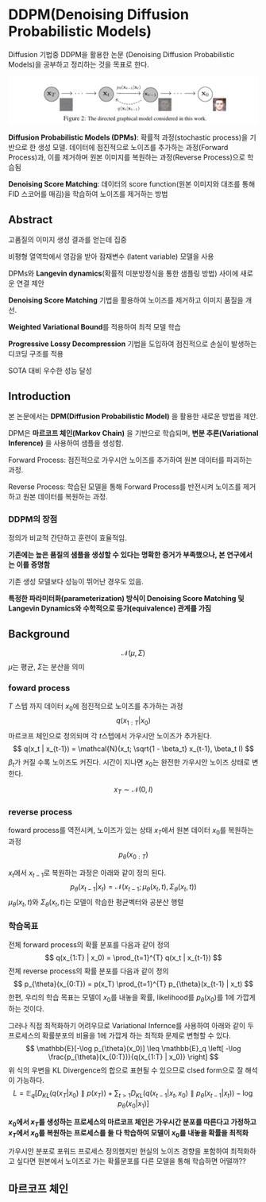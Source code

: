 # DDPM(Denoising Diffusion Probabilistic Models)
Diffusion 기법중 DDPM을 활용한 논문 (Denoising Diffusion Probabilistic Models)을 공부하고 정리하는 것을 목표로 한다.

![alt text](images/DDPM_diagram_1.png)

**Diffusion Probabilistic Models (DPMs)**: 확률적 과정(stochastic process)을 기반으로 한 생성 모델. 데이터에 점진적으로 노이즈를 추가하는 과정(Forward Process)과, 이를 제거하며 원본 이미지를 복원하는 과정(Reverse Process)으로 학습됨

**Denoising Score Matching**:
데이터의 score function(원본 이미지와 대조를 통해 FID 스코어를 매김)을 학습하여 노이즈를 제거하는 방법 

## Abstract
고품질의 이미지 생성 결과를 얻는데 집중

비평형 열역학에서 영감을 받아 잠재변수 (latent variable) 모델을 사용

DPMs와 **Langevin dynamics**(확률적 미분방정식을 통한 샘플링 방법) 사이에 새로운 연결 제안

**Denoising Score Matching** 기법을 활용하여 노이즈를 제거하고 이미지 품질을 개선.

**Weighted Variational Bound**를 적용하여 최적 모델 학습

**Progressive Lossy Decompression** 기법을 도입하여 점진적으로 손실이 발생하는 디코딩 구조를 적용

SOTA 대비 우수한 성능 달성

## Introduction
본 논문에서는 **DPM(Diffusion Probabilistic Model)** 을 활용한 새로운 방법을 제안.

DPM은 **마르코프 체인(Markov Chain)** 을 기반으로 학습되며, **변분 추론(Variational Inference)** 을 사용하여 샘플을 생성함.

Forward Process: 점진적으로 가우시안 노이즈를 추가하여 원본 데이터를 파괴하는 과정.

Reverse Process: 학습된 모델을 통해 Forward Process를 반전시켜 노이즈를 제거하고 원본 데이터를 복원하는 과정.

### DDPM의 장점
정의가 비교적 간단하고 훈련이 효율적임.

**기존에는 높은 품질의 샘플을 생성할 수 있다는 명확한 증거가 부족했으나, 본 연구에서는 이를 증명함**

기존 생성 모델보다 성능이 뛰어난 경우도 있음.

**특정한 파라미터화(parameterization) 방식이 Denoising Score Matching 및 Langevin Dynamics와 수학적으로 등가(equivalence) 관계를 가짐**

## Background 
$$
\mathcal{N}(\mu, \Sigma)
$$
$\mu$는 평균, $\Sigma$는 분산을 의미 

### foward process
$T$ 스텝 까지 데이터 $x_0$에 점진적으로 노이즈를 추가하는 과정
$$
q(x_{1:T} | x_0)
$$
마르코프 체인으로 정의되며 각 $t$스텝에서 가우시안 노이즈가 추가된다.  
$$
q(x_t | x_{t-1}) = \mathcal{N}(x_t; \sqrt{1 - \beta_t} x_{t-1}, \beta_t I)
$$
$\beta_t$가 커질 수록 노이즈도 커진다. 시간이 지나면 $x_0$는 완전한 가우시안 노이즈 상태로 변한다.

$$
x_T \sim  \mathcal{N}(0,I)
$$

### reverse process
foward process를 역전시켜, 노이즈가 있는 상태 $x_T$에서 원본 데이터 $x_0$를 복원하는 과정
$$
p_{\theta}(x_{0:T})
$$

$x_t$에서 $x_{t-1}$로 복원하는 과정은 아래와 같이 정의 된다.
$$
p_{\theta}(x_{t-1} | x_t) = \mathcal{N}(x_{t-1}; \mu_{\theta}(x_t, t), \Sigma_{\theta}(x_t, t))
$$
$\mu_{\theta}(x_t, t)$와 $\Sigma_{\theta}(x_t, t)$는 모델이 학습한 평균벡터와 공분산 행렬 

### 학습목표
전체 forward process의 확률 분포를 다음과 같이 정의
$$
q(x_{1:T} | x_0) = \prod_{t=1}^{T} q(x_t | x_{t-1})
$$
전체 reverse process의 확률 분포를 다음과 같이 정의
$$
p_{\theta}(x_{0:T}) = p(x_T) \prod_{t=1}^{T} p_{\theta}(x_{t-1} | x_t)
$$
한편, 우리의 학습 목표는 모델이 $x_0$를 내놓을 확률, likelihood를 $p_θ(x_0)$를 1에 가깝게 하는 것이다. 

그러나 직접 최적화하기 어려우므로 Variational Infernce를 사용하여 아래와 같이 두 프로세스의 확률분포의 비율을 1에 가깝게 하는 최적화 문제로 변형할 수 있다.
$$
\mathbb{E}[-\log p_{\theta}(x_0)] \leq \mathbb{E}_q \left[ -\log \frac{p_{\theta}(x_{0:T})}{q(x_{1:T} | x_0)} \right]
$$
위 식의 우변을 KL Divergence의 합으로 표현될 수 있으므로 clsed form으로 잘 해석이 가능하다.
$$
L = \mathbb{E}_q \left[ D_{KL}(q(x_T | x_0) \parallel p(x_T)) + \sum_{t>1} D_{KL}(q(x_{t-1} | x_t, x_0) \parallel p_{\theta}(x_{t-1} | x_t)) - \log p_{\theta}(x_0 | x_1) \right]
$$




**$x_0$에서 $x_T$를 생성하는 프로세스의 마르코프 체인은 가우시간 분포를 따른다고 가정하고 $x_T$에서 $x_0$를 복원하는 프로세스를 둘 다 학습하여 모델이 $x_0$를 내놓을 확률을 최적화**



가우시안 분포로 포워드 프로세스 정의했지만 현실의 노이즈 경향을 포함하여 최적화하고 싶다면 원본에서 노이즈로 가는 확률분포를 다른 모델을 통해 학습하면 어떨까?? 

## 마르코프 체인
